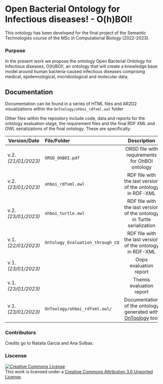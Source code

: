 # Open Bacterial Ontology for Infectious diseases! - O(h)BOI!

This ontology has been developed for the final project of the Semantic Technologies course of the MSc in Computational Biology (2022-2023). 

### Purpose

In the present work we propose the ontology Open Bacterial Ontology for Infectious diseases, O(h)BOI!, an ontology that will create a knowledge base model around human bacteria-caused infectious diseases comprising medical, epidemiological, microbiological and molecular data. 

## Documentation

Documentation can be found in a series of HTML files and AR2D2 visualizations within the `OnToology/ohboi_rdfxml.owl` folder

Other files within the repository include code, data and reports for the ontology evaluation stage, the requirement files and the final RDF XML and OWL serializations of the final ontology. These are specifically:

| Version/Date| File/Folder   |      Description      |  Used in |
|----------|:----------|:-------------:|------:|
| v.2.*(21/01/2023)* | `ORSD_OhBOI.pdf` |  ORSD file with requirements for OhBOI ontology | Ontology Conceptualization |
| v.2.*(23/01/2023)*| `ohboi_rdfxml.owl` |  RDF file with the last version of the ontology in RDF-XML | Last version of implemented ontology - Documentation |
| v.2.*(23/01/2023)*| `ohboi_turtle.owl` | RDF file with the last version of the ontology in Turtle serialization | Last version of implemented ontology |
| v.1.*(22/01/2023)*| `Ontology_Evaluation_through_CQ` | RDF file with the last version of the ontology in RDF-XML | Ontology evaluation |
| v.1.*(23/01/2023)*|  | Oops evaluation report | Ontology evaluation |
| v.1.*(23/01/2023)*|  | Themis evaluation report | Ontology evaluation |
| v.1.*(23/01/2023)*| `OnToology/ohboi_rdfxml.owl/` | Documentation of the ontology generated with [OnToology](http://ontoology.linkeddata.es/) tool| Ontology documentation |


### Contributors

Credits go to Natalia García and Ana Solbas. 

### Liscense

<a rel="license" href="http://creativecommons.org/licenses/by/3.0/"><img alt="Creative Commons License" style="border-width:0" src="https://i.creativecommons.org/l/by/3.0/88x31.png" /></a><br />This work is licensed under a <a rel="license" href="http://creativecommons.org/licenses/by/3.0/">Creative Commons Attribution 3.0 Unported License</a>.
